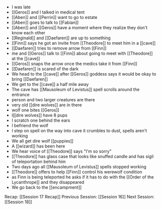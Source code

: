 - I was late
- [[Geros]] and I talked in medical tent
- [[Aben]] and [[Perrin]] want to go to estate
- [[Aben]] goes to talk to [[Fabian]] 
- [[Aben]] and [[Geros]] have a moment where they realize they don't know each other
- [[Reginald]] and [[Daefaren]] are up to something
- [[Finn]] says he got an invite from [[Theodore]] to meet him in a [[cave]] 
- [[Daefaren]] tries to remove arrow from [[Finn]]
- me and [[Geros]] talk to [[Finn]] about going to meet with [[Theodore]] at the [[cave]]
- [[Geros]] snaps the arrow once the medics take it from [[Finn]]
- [[Daefaren]] is scared of the dark
- We head to the [[cave]] after [[Geros]] goddess says it would be okay to bring [[Daefaren]]
- We get to the [[cave]] a half mile away
- The cave has [[Mausoleum of Levistus]] spell scrolls around the entrance
- person and two larger creatures are there
- very old [[dire wolves]] are in there 
- wolf one bites [[Geros]] 
- l[[dire wolves]] have 8 pups
- I scratch one behind the ears
- I befriend the wolf
- I step on spell on the way into cave it crumbles to dust, spells aren't working
- We all get dire wolf [[puppies]] 
- A [[wizard]] has been here 
- We hear voice of [[Theodore]] says "I'm so sorry"
- [[Theodore]] has glass case that looks like snuffed candle and has sigil of teleportation behind him
- Two days ago all [[Mausoleum of Levistus]] spells stopped working
- [[Theodore]] offers to help [[Finn]] control his werewolf condition
- as Finn is being teleported he asks if it has to do with the [[Order of the Lycanthrope]] and they disappeared 
- We go back to the [[encampment]] 

Recap: [[Session 17 Recap]]
Previous Session: [[Session 16]]
Next Session: [[Session 18]]